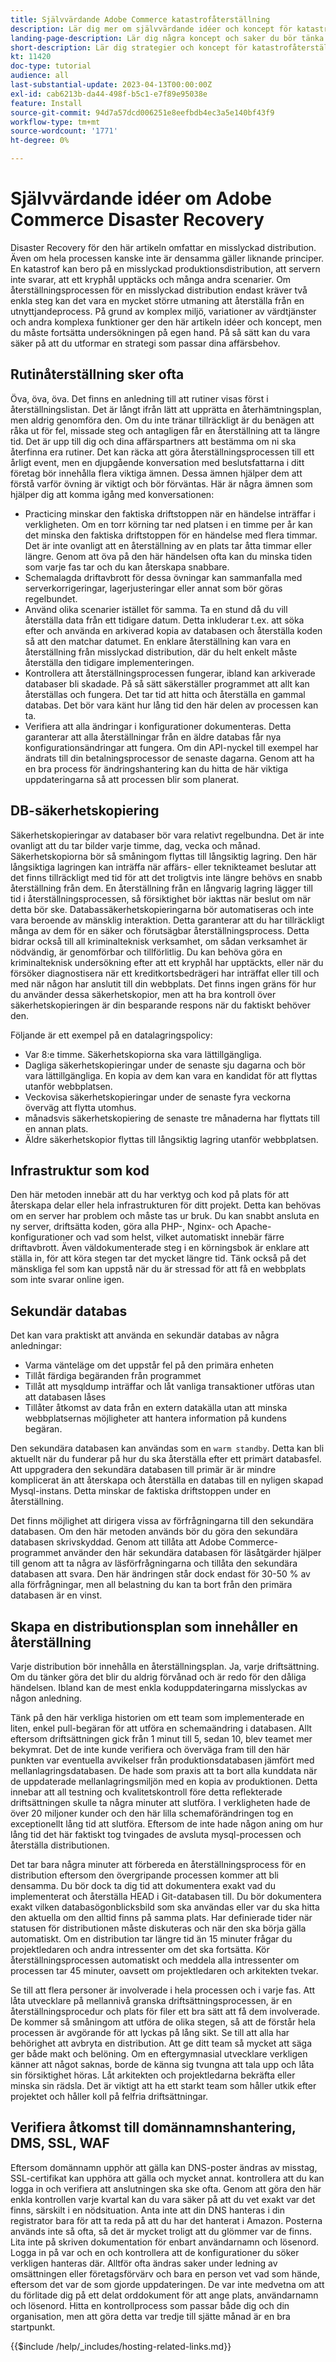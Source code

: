 ```yaml
---
title: Självvärdande Adobe Commerce katastrofåterställning
description: Lär dig mer om självvärdande idéer och koncept för katastrofåterställning och de bästa metoderna att tänka på.
landing-page-description: Lär dig några koncept och saker du bör tänka på när du är värd för Adobe Commerce på egen hand.
short-description: Lär dig strategier och koncept för katastrofåterställning för att själv vara värd för Adobe Commerce.
kt: 11420
doc-type: tutorial
audience: all
last-substantial-update: 2023-04-13T00:00:00Z
exl-id: cab6213b-da44-498f-b5c1-e7f89e95038e
feature: Install
source-git-commit: 94d7a57dcd006251e8eefbdb4ec3a5e140bf43f9
workflow-type: tm+mt
source-wordcount: '1771'
ht-degree: 0%

---
```


# Självvärdande idéer om Adobe Commerce Disaster Recovery

Disaster Recovery för den här artikeln omfattar en misslyckad distribution. Även om hela processen kanske inte är densamma gäller liknande principer. En katastrof kan bero på en misslyckad produktionsdistribution, att servern inte svarar, att ett kryphål upptäcks och många andra scenarier. Om återställningsprocessen för en misslyckad distribution endast kräver två enkla steg kan det vara en mycket större utmaning att återställa från en utnyttjandeprocess. På grund av komplex miljö, variationer av värdtjänster och andra komplexa funktioner ger den här artikeln idéer och koncept, men du måste fortsätta undersökningen på egen hand. På så sätt kan du vara säker på att du utformar en strategi som passar dina affärsbehov.

## Rutinåterställning sker ofta

Öva, öva, öva. Det finns en anledning till att rutiner visas först i återställningslistan. Det är långt ifrån lätt att upprätta en återhämtningsplan, men aldrig genomföra den. Om du inte tränar tillräckligt är du benägen att råka ut för fel, missade steg och antagligen får en återställning att ta längre tid. Det är upp till dig och dina affärspartners att bestämma om ni ska återfinna era rutiner. Det kan räcka att göra återställningsprocessen till ett årligt event, men en djupgående konversation med beslutsfattarna i ditt företag bör innehålla flera viktiga ämnen. Dessa ämnen hjälper dem att förstå varför övning är viktigt och bör förväntas. Här är några ämnen som hjälper dig att komma igång med konversationen:

* Practicing minskar den faktiska driftstoppen när en händelse inträffar i verkligheten. Om en torr körning tar ned platsen i en timme per år kan det minska den faktiska driftstoppen för en händelse med flera timmar. Det är inte ovanligt att en återställning av en plats tar åtta timmar eller längre. Genom att öva på den här händelsen ofta kan du minska tiden som varje fas tar och du kan återskapa snabbare.
* Schemalagda driftavbrott för dessa övningar kan sammanfalla med serverkorrigeringar, lagerjusteringar eller annat som bör göras regelbundet.
* Använd olika scenarier istället för samma. Ta en stund då du vill återställa data från ett tidigare datum. Detta inkluderar t.ex. att söka efter och använda en arkiverad kopia av databasen och återställa koden så att den matchar datumet. En enklare återställning kan vara en återställning från misslyckad distribution, där du helt enkelt måste återställa den tidigare implementeringen.
* Kontrollera att återställningsprocessen fungerar, ibland kan arkiverade databaser bli skadade. På så sätt säkerställer programmet att allt kan återställas och fungera. Det tar tid att hitta och återställa en gammal databas. Det bör vara känt hur lång tid den här delen av processen kan ta.
* Verifiera att alla ändringar i konfigurationer dokumenteras. Detta garanterar att alla återställningar från en äldre databas får nya konfigurationsändringar att fungera. Om din API-nyckel till exempel har ändrats till din betalningsprocessor de senaste dagarna. Genom att ha en bra process för ändringshantering kan du hitta de här viktiga uppdateringarna så att processen blir som planerat.

## DB-säkerhetskopiering

Säkerhetskopieringar av databaser bör vara relativt regelbundna. Det är inte ovanligt att du tar bilder varje timme, dag, vecka och månad. Säkerhetskopiorna bör så småningom flyttas till långsiktig lagring. Den här långsiktiga lagringen kan inträffa när affärs- eller teknikteamet beslutar att det finns tillräckligt med tid för att det troligtvis inte längre behövs en snabb återställning från dem. En återställning från en långvarig lagring lägger till tid i återställningsprocessen, så försiktighet bör iakttas när beslut om när detta bör ske. Databassäkerhetskopieringarna bör automatiseras och inte vara beroende av mänsklig interaktion. Detta garanterar att du har tillräckligt många av dem för en säker och förutsägbar återställningsprocess. Detta bidrar också till all kriminalteknisk verksamhet, om sådan verksamhet är nödvändig, är genomförbar och tillförlitlig. Du kan behöva göra en kriminalteknisk undersökning efter att ett kryphål har upptäckts, eller när du försöker diagnostisera när ett kreditkortsbedrägeri har inträffat eller till och med när någon har anslutit till din webbplats. Det finns ingen gräns för hur du använder dessa säkerhetskopior, men att ha bra kontroll över säkerhetskopieringen är din besparande respons när du faktiskt behöver den.

Följande är ett exempel på en datalagringspolicy:

* Var 8:e timme. Säkerhetskopiorna ska vara lättillgängliga.
* Dagliga säkerhetskopieringar under de senaste sju dagarna och bör vara lättillgängliga. En kopia av dem kan vara en kandidat för att flyttas utanför webbplatsen.
* Veckovisa säkerhetskopieringar under de senaste fyra veckorna överväg att flytta utomhus.
* månadsvis säkerhetskopiering de senaste tre månaderna har flyttats till en annan plats.
* Äldre säkerhetskopior flyttas till långsiktig lagring utanför webbplatsen.

## Infrastruktur som kod

Den här metoden innebär att du har verktyg och kod på plats för att återskapa delar eller hela infrastrukturen för ditt projekt. Detta kan behövas om en server har problem och måste tas ur bruk. Du kan snabbt ansluta en ny server, driftsätta koden, göra alla PHP-, Nginx- och Apache-konfigurationer och vad som helst, vilket automatiskt innebär färre driftavbrott. Även väldokumenterade steg i en körningsbok är enklare att ställa in, för att köra stegen tar det mycket längre tid. Tänk också på det mänskliga fel som kan uppstå när du är stressad för att få en webbplats som inte svarar online igen.

## Sekundär databas

Det kan vara praktiskt att använda en sekundär databas av några anledningar:

* Varma vänteläge om det uppstår fel på den primära enheten
* Tillåt färdiga begäranden från programmet
* Tillåt att mysqldump inträffar och låt vanliga transaktioner utföras utan att databasen låses
* Tillåter åtkomst av data från en extern datakälla utan att minska webbplatsernas möjligheter att hantera information på kundens begäran.

Den sekundära databasen kan användas som en `warm standby`. Detta kan bli aktuellt när du funderar på hur du ska återställa efter ett primärt databasfel. Att uppgradera den sekundära databasen till primär är är mindre komplicerat än att återskapa och återställa en databas till en nyligen skapad Mysql-instans. Detta minskar de faktiska driftstoppen under en återställning.

Det finns möjlighet att dirigera vissa av förfrågningarna till den sekundära databasen. Om den här metoden används bör du göra den sekundära databasen skrivskyddad. Genom att tillåta att Adobe Commerce-programmet använder den här sekundära databasen för läsåtgärder hjälper till genom att ta några av läsförfrågningarna och tillåta den sekundära databasen att svara. Den här ändringen står dock endast för 30-50 % av alla förfrågningar, men all belastning du kan ta bort från den primära databasen är en vinst.

## Skapa en distributionsplan som innehåller en återställning

Varje distribution bör innehålla en återställningsplan. Ja, varje driftsättning. Om du tänker göra det blir du aldrig förvånad och är redo för den dåliga händelsen. Ibland kan de mest enkla koduppdateringarna misslyckas av någon anledning.

Tänk på den här verkliga historien om ett team som implementerade en liten, enkel pull-begäran för att utföra en schemaändring i databasen. Allt eftersom driftsättningen gick från 1 minut till 5, sedan 10, blev teamet mer bekymrat. Det de inte kunde verifiera och överväga fram till den här punkten var eventuella avvikelser från produktionsdatabasen jämfört med mellanlagringsdatabasen. De hade som praxis att ta bort alla kunddata när de uppdaterade mellanlagringsmiljön med en kopia av produktionen. Detta innebar att all testning och kvalitetskontroll före detta reflekterade driftsättningen skulle ta några minuter att slutföra. I verkligheten hade de över 20 miljoner kunder och den här lilla schemaförändringen tog en exceptionellt lång tid att slutföra. Eftersom de inte hade någon aning om hur lång tid det här faktiskt tog tvingades de avsluta mysql-processen och återställa distributionen.

Det tar bara några minuter att förbereda en återställningsprocess för en distribution eftersom den övergripande processen kommer att bli densamma. Du bör dock ta dig tid att dokumentera exakt vad du implementerat och återställa HEAD i Git-databasen till. Du bör dokumentera exakt vilken databasögonblicksbild som ska användas eller var du ska hitta den aktuella om den alltid finns på samma plats. Har definierade tider när statusen för distributionen måste diskuteras och när den ska börja gälla automatiskt. Om en distribution tar längre tid än 15 minuter frågar du projektledaren och andra intressenter om det ska fortsätta. Kör återställningsprocessen automatiskt och meddela alla intressenter om processen tar 45 minuter, oavsett om projektledaren och arkitekten tvekar.

Se till att flera personer är involverade i hela processen och i varje fas. Att låta utvecklare på mellannivå granska driftsättningsprocessen, är en återställningsprocedur och plats för filer ett bra sätt att få dem involverade. De kommer så småningom att utföra de olika stegen, så att de förstår hela processen är avgörande för att lyckas på lång sikt. Se till att alla har behörighet att avbryta en distribution. Att ge ditt team så mycket att säga ger både makt och belöning. Om en eftergymnasial utvecklare verkligen känner att något saknas, borde de känna sig tvungna att tala upp och låta sin försiktighet höras. Låt arkitekten och projektledarna bekräfta eller minska sin rädsla. Det är viktigt att ha ett starkt team som håller utkik efter projektet och håller koll på felfria driftsättningar.

## Verifiera åtkomst till domännamnshantering, DMS, SSL, WAF

Eftersom domännamn upphör att gälla kan DNS-poster ändras av misstag, SSL-certifikat kan upphöra att gälla och mycket annat. kontrollera att du kan logga in och verifiera att anslutningen ska ske ofta. Genom att göra den här enkla kontrollen varje kvartal kan du vara säker på att du vet exakt var det finns, särskilt i en nödsituation. Anta inte att din DNS hanteras i din registrator bara för att ta reda på att du har det hanterat i Amazon. Posterna används inte så ofta, så det är mycket troligt att du glömmer var de finns. Lita inte på skriven dokumentation för enbart användarnamn och lösenord. Logga in på var och en och kontrollera att de konfigurationer du söker verkligen hanteras där. Alltför ofta ändras saker under ledning av omsättningen eller företagsförvärv och bara en person vet vad som hände, eftersom det var de som gjorde uppdateringen. De var inte medvetna om att du förlitade dig på ett delat orddokument för att ange plats, användarnamn och lösenord. Hitta en kontrollprocess som passar både dig och din organisation, men att göra detta var tredje till sjätte månad är en bra startpunkt.

{{$include /help/_includes/hosting-related-links.md}}
